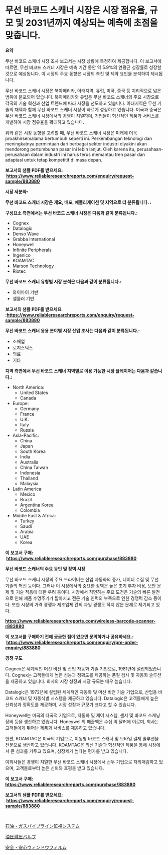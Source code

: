 <p><h1>무선 바코드 스캐너 시장은 시장 점유율, 규모 및 2031년까지 예상되는 예측에 초점을 맞춥니다.</h1></p><p><strong>요약</strong></p>
<p><p>무선 바코드 스캐너 시장 조사 보고서는 시장 상황에 특정하여 제공합니다. 이 보고서에 따르면, 무선 바코드 스캐너 시장은 예측 기간 동안 약 5.9%의 연평균 성장률로 성장할 것으로 예상됩니다. 이 시장의 주요 동향은 시장의 촉진 및 제약 요인을 분석하여 제시됩니다.</p><p>무선 바코드 스캐너 시장은 북아메리카, 아태지역, 유럽, 미국, 중국 등 지리적으로 넓은 범위에 분포되어 있습니다. 북아메리카와 유럽은 무선 바코드 스캐너의 주요 시장으로 각국의 기술 혁신과 산업 트렌드에 따라 시장을 선도하고 있습니다. 아태지역은 무선 기술의 채택과 함께 무선 바코드 스캐너 시장이 빠르게 성장하고 있습니다. 미국과 중국은 무선 바코드 스캐너 시장에서의 경쟁이 치열하며, 기업들이 혁신적인 제품과 서비스를 개발하여 시장 점유율을 확대하고 있습니다.</p><p>위와 같은 시장 동향을 고려할 때, 무선 바코드 스캐너 시장은 미래에 더욱 proakhirsemalama bertumbuh seperti ini. Perkembangan teknologi dan meningkatnya permintaan dari berbagai sektor industri diyakini akan mendorong pertumbuhan pasar ini lebih lanjut. Oleh karena itu, perusahaan-perusahaan dalam industri ini harus terus memantau tren pasar dan adaptasi untuk tetap kompetitif di masa depan.</p></p>
<p><strong>보고서의 샘플 PDF를 받으세요: &nbsp;<a href="https://www.reliableresearchreports.com/enquiry/request-sample/883880">https://www.reliableresearchreports.com/enquiry/request-sample/883880</a></strong></p>
<p><strong>시장 세분화:</strong></p>
<p><strong> 무선 바코드 스캐너 시장은 개요, 배포, 애플리케이션 및 지역으로 더 분류됩니다. :</strong></p>
<p><strong>구성요소 측면에서는 무선 바코드 스캐너 시장은 다음과 같이 분류됩니다.:</strong></p>
<p><ul><li>Cognex</li><li>Datalogic</li><li>Denso Wave</li><li>Grabba International</li><li>Honeywell</li><li>Infinite Peripherals</li><li>Ingenico</li><li>KOAMTAC</li><li>Marson Technology</li><li>Riotec</li></ul></p>
<p><strong> 무선 바코드 스캐너 유형별 시장 분석은 다음과 같이 분류됩니다.:</strong></p>
<p><ul><li>와이파이 기반</li><li>셀룰러 기반</li></ul></p>
<p><strong>보고서의 샘플 PDF를 받으세요 :<a href="https://www.reliableresearchreports.com/enquiry/request-sample/883880">https://www.reliableresearchreports.com/enquiry/request-sample/883880</a></strong></p>
<p><strong> 무선 바코드 스캐너 응용 분야별 시장 산업 조사는 다음과 같이 분류됩니다.:</strong></p>
<p><ul><li>소매업</li><li>로지스틱스</li><li>의료</li><li>기타</li></ul></p>
<p><strong>지역 측면에서 무선 바코드 스캐너 지역별로 이용 가능한 시장 플레이어는 다음과 같습니다.:</strong></p>
<p><ul>
    <li>
        North America:
        <ul>
            <li>United States</li>
            <li>Canada</li>
        </ul>
    </li>
    <li>
        Europe:
        <ul>
            <li>Germany</li>
            <li>France</li>
            <li>U.K.</li>
            <li>Italy</li>
            <li>Russia</li>
        </ul>
    </li>
    <li>
        Asia-Pacific:
        <ul>
            <li>China</li>
            <li>Japan</li>
            <li>South Korea</li>
            <li>India</li>
            <li>Australia</li>
            <li>China Taiwan</li>
            <li>Indonesia</li>
            <li>Thailand</li>
            <li>Malaysia</li>
        </ul>
    </li>
    <li>
        Latin America:
        <ul>
            <li>Mexico</li>
            <li>Brazil</li>
            <li>Argentina Korea</li>
            <li>Colombia</li>
        </ul>
    </li>
    <li>
        Middle East & Africa:
        <ul>
            <li>Turkey</li>
            <li>Saudi</li>
            <li>Arabia</li>
            <li>UAE</li>
            <li>Korea</li>
        </ul>
    </li>
    </ul></p>
<p><strong>이 보고서 구매: &nbsp;<a href="https://www.reliableresearchreports.com/purchase/883880">https://www.reliableresearchreports.com/purchase/883880</a></strong></p>
<p><strong>무선 바코드 스캐너의 주요 동인 및 장벽 시장</strong></p>
<p><p>무선 바코드 스캐너 시장의 주요 드라이버는 산업 자동화의 증가, 데이터 수집 및 무선 기술의 혁신 등이다. 그러나 이 시장에서의 중요한 장벽은 높은 초기 투자 비용, 보안 문제 및 기술 적응에 대한 우려 등이다. 시장에서 직면하는 주요 도전은 기술의 빠른 발전으로 인해 제품 수명주기가 짧아지고 전문 기술 인력의 부족으로 인한 경쟁력 감소 등이다. 또한 시장의 가격 경쟁과 제조업체 간의 과잉 경쟁도 적지 않은 문제로 제기되고 있다.</p></p>
<p><strong><a href="https://www.reliableresearchreports.com/wireless-barcode-scanner-r883880">https://www.reliableresearchreports.com/wireless-barcode-scanner-r883880</a></strong></p>
<p><strong>이 보고서를 구매하기 전에 궁금한 점이 있으면 문의하거나 공유하세요.: &nbsp;<a href="https://www.reliableresearchreports.com/enquiry/pre-order-enquiry/883880">https://www.reliableresearchreports.com/enquiry/pre-order-enquiry/883880</a></strong></p>
<p><strong>경쟁 구도</strong></p>
<p><p>Cognex은 세계적인 머신 비전 및 산업 자동화 기술 기업으로, 1981년에 설립되었습니다. Cognex는 고객들에게 높은 성능과 정확도를 제공하는 품질 검사 및 자동화 솔루션을 제공하고 있습니다. 회사의 시장 성장과 시장 규모는 매우 높습니다.</p><p>Datalogic은 1972년에 설립된 세계적인 자동화 및 머신 비전 기술 기업으로, 산업용 바코드 스캐너 및 자동식별 시스템을 제공하고 있습니다. Datalogic은 고객들에게 높은 신뢰성과 정확도를 제공하며, 시장 성장과 규모가 크다고 할 수 있습니다.</p><p>Honeywell는 미국의 다국적 기업으로, 자동화 및 제어 시스템, 센서 및 바코드 스캐닝 장비 등을 생산하고 있습니다. Honeywell의 매출액은 수십 억 달러에 이르며, 회사는 고객들에게 뛰어난 제품과 서비스를 제공하고 있습니다.</p><p>한편, KOAMTAC은 미국의 기업으로, 이동형 바코드 스캐너 및 모바일 결제 솔루션을 전문으로 생산하고 있습니다. KOAMTAC은 최신 기술과 혁신적인 제품을 통해 시장에서 큰 성과를 거두고 있으며, 성장세가 높다는 평가를 받고 있습니다.</p><p>이회사들은 경쟁이 치열한 무선 바코드 스캐너 시장에서 선두 기업으로 자리매김하고 있으며, 고객들로부터 높은 신뢰와 호평을 받고 있습니다.</p></p>
<p><strong>이 보고서 구매: &nbsp; <a href="https://www.reliableresearchreports.com/purchase/883880">https://www.reliableresearchreports.com/purchase/883880</a></strong></p>
<p><strong>보고서의 샘플 PDF를 받으세요: &nbsp;<a href="https://www.reliableresearchreports.com/enquiry/request-sample/883880">https://www.reliableresearchreports.com/enquiry/request-sample/883880</a></strong><strong></strong></p>
<p>&nbsp;</p>
<p><p><a href="https://github.com/sghwr779811674/Market-Research-Report-List-1/blob/main/164740230157.md">石油・ガスパイプライン監視システム</a></p><p><a href="https://github.com/lily-u-genius/Market-Research-Report-List-1/blob/main/331082730156.md">油圧減圧バルブ</a></p><p><a href="https://medium.com/@aurelianghideanu2022/%E5%AE%89%E5%85%A8%E6%80%A7%E3%81%A8%E3%82%BB%E3%82%AD%E3%83%A5%E3%83%AA%E3%83%86%E3%82%A3%E7%94%A8%E3%81%AE%E3%82%A6%E3%82%A3%E3%83%B3%E3%83%89%E3%82%A6%E3%83%95%E3%82%A3%E3%83%AB%E3%83%A0%E5%B8%82%E5%A0%B4%E3%81%AE%E5%8B%95%E5%90%91%E3%81%A8%E5%B8%82%E5%A0%B4%E5%88%86%E6%9E%90%E3%81%AF-2024%E5%B9%B4%E3%81%8B%E3%82%892031%E5%B9%B4%E3%81%BE%E3%81%A7%E3%81%AE%E6%9C%9F%E9%96%93%E3%81%AB%E4%BA%88%E6%B8%AC%E3%81%95%E3%82%8C%E3%81%A6%E3%81%84%E3%81%BE%E3%81%99-4361245c0442">安全・安心ウィンドウフィルム</a></p></p>